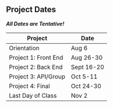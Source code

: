 ## Project Dates
***All Dates are Tentative!***

| Project               | Date       |
|-----------------------|------------|
| Orientation           | Aug 6      |
| Project 1: Front End  | Aug 26-30  |
| Project 2: Back End   | Sept 16-20 |
| Project 3: API/Group  | Oct 5-11   |
| Project 4: Final      | Oct 24-30  |
| Last Day of Class     | Nov 2      |
